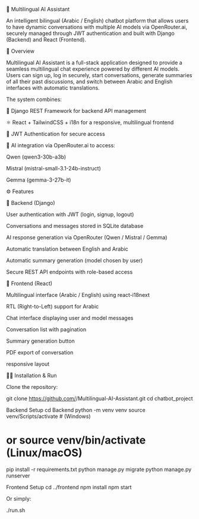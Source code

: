 🧠 Multilingual AI Assistant

An intelligent bilingual (Arabic / English) chatbot platform that allows users to have dynamic conversations with multiple AI models via OpenRouter.ai, securely managed through JWT authentication and built with Django (Backend) and React (Frontend).

📘 Overview

Multilingual AI Assistant is a full-stack application designed to provide a seamless multilingual chat experience powered by different AI models.
Users can sign up, log in securely, start conversations, generate summaries of all their past discussions, and switch between Arabic and English interfaces with automatic translations.

The system combines:

🧩 Django REST Framework for backend API management

⚛️ React + TailwindCSS + i18n for a responsive, multilingual frontend

🔐 JWT Authentication for secure access

🧠 AI integration via OpenRouter.ai to access:

Qwen (qwen3-30b-a3b)

Mistral (mistral-small-3.1-24b-instruct)

Gemma (gemma-3-27b-it)

⚙️ Features

🧩 Backend (Django)

User authentication with JWT (login, signup, logout)

Conversations and messages stored in SQLite database

AI response generation via OpenRouter (Qwen / Mistral / Gemma)

Automatic translation between English and Arabic

Automatic summary generation (model chosen by user)

Secure REST API endpoints with role-based access


💬 Frontend (React)

Multilingual interface (Arabic / English) using react-i18next

RTL (Right-to-Left) support for Arabic

Chat interface displaying user and model messages

Conversation list with pagination

Summary generation button

PDF export of conversation

responsive layout


🧑‍💻 Installation & Run

Clone the repository:

git clone https://github.com/<your-username>/Multilingual-AI-Assistant.git
cd chatbot_project

Backend Setup
cd Backend
python -m venv venv
source venv/Scripts/activate  # (Windows)
# or source venv/bin/activate  (Linux/macOS)

pip install -r requirements.txt
python manage.py migrate
python manage.py runserver

Frontend Setup
cd ../frontend
npm install
npm start


Or simply:

./run.sh
